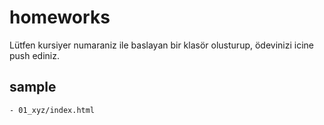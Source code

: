 # homeworks

Lütfen kursiyer numaraniz ile baslayan bir klasör olusturup, ödevinizi icine push ediniz.

## sample

    - 01_xyz/index.html
